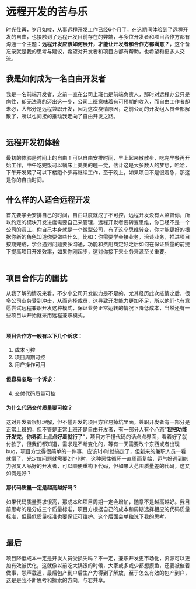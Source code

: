 # 远程开发的苦与乐
时光荏苒，岁月如梭，从事远程开发工作已经6个月了，在这期间体验到了远程开发的自由，也接触到了远程开发目前存在的弊端，与多位开发者和项目合作方都有沟通一个主题：**远程开发应该如何展开，才能让开发者和合作方都满意？**，这个备忘录就是我的思考与建议，希望对开发者和项目方都有帮助，也希望和更多人交流。
&nbsp;
&nbsp;

## 我是如何成为一名自由开发者
我是一名前端开发者，之前一直在公司上班也是前端负责人，那时对远程办公只是向往，却无法真的迈出这一步，公司上班意味着有可预期的收入，而自由工作者却未必，大部分是远程兼职开发，因为这次疫情原因，之前公司的开发组人员全部解散了，所以也间接的推动我走向了自由开发之路。  
&nbsp;
&nbsp;

## 远程开发初体验
最初的体验是时间上的自由！可以自由安排时间，早上起来散散步，吃完早餐再开始工作，中午吃完饭可以躺床上美美的睡一觉，估计这是大多数人的梦想，哈哈，下午开发累了可以下楼跑个步再继续工作，至于晚上，如果项目不是很着急，那这是你的自由时间。
&nbsp;
&nbsp;

## 什么样的人适合远程开发
首先要学会安排自己的时间，自由过度就成了不可控，远程开发没有人监督你，所以约定的模块开发进度需要自己来管理，远程开发者要转变思维，你已经不是一个公司的员工，你自己本身就是一个微型公司，有了这个思维转变，你才能更好的根据你新的角色知道你要做些什么，比如：你需要学会接业务，洽谈业务，推进项目按期完成，学会遇到问题要多沟通，功能和费用商定好之后如何在保证质量的前提下提高项目开发效率，如果你刚起步，这对你接下来业务来源至关重要。  
&nbsp;
&nbsp;

## 项目合作方的困扰
从我了解的情况来看，不少小公司开发能力是不足的，尤其经历此次疫情之后，很多公司业务受到冲击，从而选择裁员，这导致开发能力更加不足，所以他们也有意愿尝试远程兼职开发这种模式，保证业务正常运转的情况下降低成本，当然还有一些项目从开始就采用远程兼职模式。  
&nbsp;
&nbsp;

#### 项目合作方一般有以下几个诉求：
1. 成本可控
2. 项目周期可控
3. 用户操作可用

#### 但容易忽略一个诉求：
4. 交付代码质量可控

#### 为什么代码交付质量要可控？
这对开发者很好理解，但不懂开发的项目方容易掉坑里面，兼职开发者有一部分是正常上班的，但不管是正常上班还是自由开发者，有一部分人有个心态“**我把功能开发完，你界面上点点好着就行了**"，项目方不懂代码的话点点界面，看着好了就付款了，但我们都知道，需求是不断变化的，等有一天需要改个东西或者出现bug，项目方觉得很简单的一件事，应该1小时就搞定了，但新来的兼职人员一看就懵了，光定位问题就需要2个小时，这种恶性循环一直周而复始，运气好遇到能力强又人品好的开发者，可以顺便重构下代码，但如果大范围质量差的代码，这又如何是好？

####  那代码质量一定是越高越好吗？
如果代码质量要求很高，那成本和项目周期一定会增加，随意不是越高越好。我目前思考的是分成三个质量标准，项目方根据自己的成本和周期选择相应的代码质量标准，但最低质量标准也要保证可维护。这个后面会单独说下我的思考。  
&nbsp;
&nbsp;

## 最后
项目降低成本一定是开发人员受损失吗？不一定，兼职开发更市场化，资源可以更加有效被优化，这就像以前吃大锅饭的时候，大家或多或少都想摸鱼，还要被催着做事，怨声载道，最后包产到户后生产力得到了解放，至于怎么有效的包产到户，这是是我不断思考和探索的方向，与君共享。